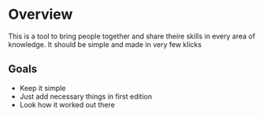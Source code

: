 # Overview
This is a tool to bring people together and share theire skills in every area of knowledge.
It should be simple and made in very few klicks

## Goals
+ Keep it simple
+ Just add necessary things in first edition
+ Look how it worked out there
